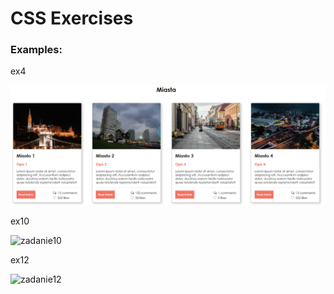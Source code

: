 # CSS Exercises

### Examples:

ex4

![zadanie4](img_git/css4.png)

ex10 

![zadanie10](img_git/css10.gif)

ex12 

![zadanie12](img_git/css12.gif)
